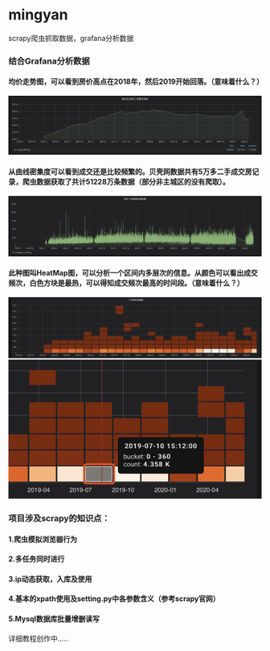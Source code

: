 # mingyan
scrapy爬虫抓取数据，grafana分析数据

### 结合Grafana分析数据
#### 均价走势图，可以看到房价高点在2018年，然后2019开始回落。（意味着什么？）
![image1](https://github.com/BLiYing/mingyan/blob/master/images/WX20200620-135303%402x.png)
#### 从曲线密集度可以看到成交还是比较频繁的。贝壳网数据共有5万多二手成交房记录，爬虫数据获取了共计51228万条数据（部分非主城区的没有爬取）。
![image2](https://github.com/BLiYing/mingyan/blob/master/images/WX20200620-135457@2x.png)
#### 此种图叫HeatMap图，可以分析一个区间内多层次的信息。从颜色可以看出成交频次，白色方块是最热，可以得知成交频次最高的时间段。（意味着什么？）
![image3](https://github.com/BLiYing/mingyan/blob/master/images/WX20200620-135536@2x.png)
![image3](https://github.com/BLiYing/mingyan/blob/master/images/WX20200620-141508@2x.png)

### 项目涉及scrapy的知识点：
#### 1.爬虫模拟浏览器行为
#### 2.多任务同时进行
#### 3.ip动态获取，入库及使用
#### 4.基本的xpath使用及setting.py中各参数含义（参考scrapy官网）
#### 5.Mysql数据库批量增删读写

详细教程创作中.....


